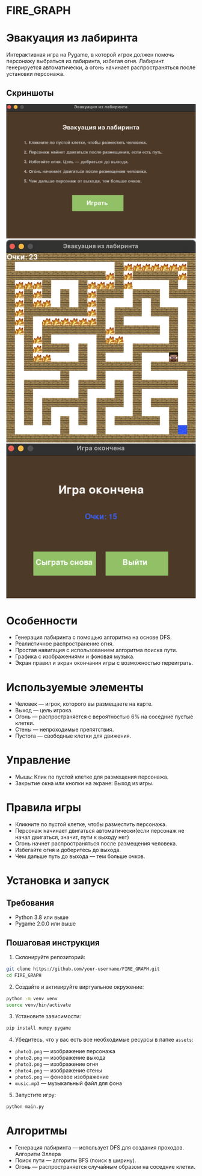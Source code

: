 # FIRE_GRAPH
# Эвакуация из лабиринта

Интерактивная игра на Pygame, в которой игрок должен помочь персонажу выбраться из лабиринта,
избегая огня. Лабиринт генерируется автоматически, а огонь начинает распространяться после
установки персонажа.

## Скриншоты
![Главное меню](screenshots/main_menu.png)
![Игровой процесс](screenshots/gameplay.png)
![Экран окончания игры](screenshots/game_over.png)

# Особенности
- Генерация лабиринта с помощью алгоритма на основе DFS.
- Реалистичное распространение огня.
- Простая навигация с использованием алгоритма поиска пути.
- Графика с изображениями и фоновая музыка.
- Экран правил и экран окончания игры с возможностью переиграть.

# Используемые элементы
- Человек — игрок, которого вы размещаете на карте.
- Выход — цель игрока.
- Огонь — распространяется с вероятностью 6% на соседние пустые клетки.
- Стены — непроходимые препятствия.
- Пустота — свободные клетки для движения.

# Управление
- Мышь: Клик по пустой клетке для размещения персонажа.
- Закрытие окна или кнопки на экране: Выход из игры.

# Правила игры
- Кликните по пустой клетке, чтобы разместить персонажа.
- Персонаж начинает двигаться автоматически(если персонаж не начал двигаться, значит, пути к выходу нет)
- Огонь начнет распространяться после размещения человека.
- Избегайте огня и доберитесь до выхода.
- Чем дальше путь до выхода — тем больше очков.

# Установка и запуск

## Требования
- Python 3.8 или выше
- Pygame 2.0.0 или выше

## Пошаговая инструкция

1. Склонируйте репозиторий:
```bash
git clone https://github.com/your-username/FIRE_GRAPH.git
cd FIRE_GRAPH
```

2. Создайте и активируйте виртуальное окружение:
```bash
python -m venv venv
source venv/bin/activate  
```

3. Установите зависимости:
```bash
pip install numpy pygame
```

4. Убедитесь, что у вас есть все необходимые ресурсы в папке `assets`:
- `photo1.png` — изображение персонажа
- `photo2.png` — изображение выхода
- `photo3.png` — изображение огня
- `photo4.png` — изображение стены
- `photo5.png` — фоновое изображение
- `music.mp3` — музыкальный файл для фона

5. Запустите игру:
```bash
python main.py
```


# Алгоритмы
- Генерация лабиринта — использует DFS для создания проходов. Алгоритм Эллера
- Поиск пути — алгоритм BFS (поиск в ширину).
- Огонь — распространяется случайным образом на соседние клетки.
